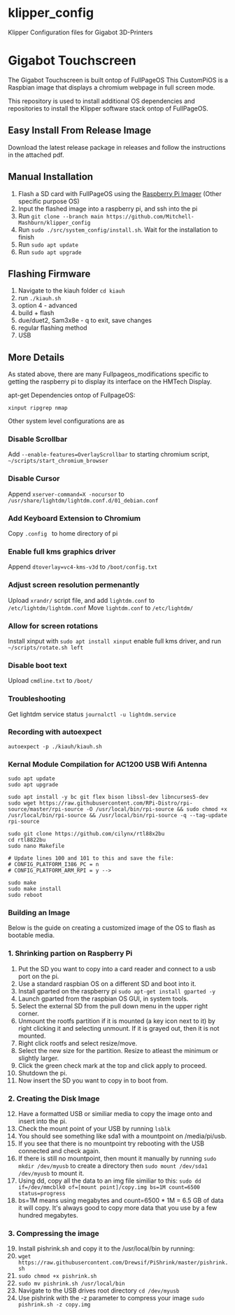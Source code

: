 # klipper_config
Klipper Configuration files for Gigabot 3D-Printers

# Gigabot Touchscreen
The Gigabot Touchscreen is built ontop of FullPageOS
This CustomPiOS is a Raspbian image that displays a chromium webpage in full screen mode. 

This repository is used to install additional OS dependencies and repositories to install the Klipper software stack ontop of FullPageOS.


## Easy Install From Release Image

Download the latest release package in releases and follow the instructions in the attached pdf.

## Manual Installation

1. Flash a SD card with FullPageOS using the [Raspberry Pi Imager](https://www.raspberrypi.com/software/) (Other specific purpose OS)
2. Input the flashed image into a raspberry pi, and ssh into the pi
3. Run ```git clone --branch main https://github.com/Mitchell-Mashburn/klipper_config```
4. Run ```sudo ./src/system_config/install.sh```. Wait for the installation to finish
5. Run ```sudo apt update```
6. Run ```sudo apt upgrade```

## Flashing Firmware

1. Navigate to the kiauh folder ```cd kiauh```
2. run ```./kiauh.sh```
3. option 4 - advanced
4. build + flash
5. due/duet2, Sam3x8e - q to exit, save changes
6. regular flashing method
7. USB

## More Details
As stated above, there are many Fullpageos_modifications specific to getting the raspberry pi to display its interface on the HMTech Display.

apt-get Dependencies ontop of FullpageOS:

```xinput ripgrep nmap```

Other system level configurations are as

### Disable Scrollbar
Add ``` --enable-features=OverlayScrollbar ``` to starting chromium script, ```~/scripts/start_chromium_browser```

### Disable Cursor
Append ```xserver-command=X -nocursor``` to ```/usr/share/lightdm/lightdm.conf.d/01_debian.conf```

### Add Keyboard Extension to Chromium
Copy ```.config ``` to home directory of pi

### Enable full kms graphics driver
Append ```dtoverlay=vc4-kms-v3d``` to ```/boot/config.txt```

### Adjust screen resolution permenantly
Upload ```xrandr/``` script file, and add ```lightdm.conf``` to ```/etc/lightdm/lightdm.conf```
Move ```lightdm.conf``` to ```/etc/lightdm/```

### Allow for screen rotations
Install xinput with ```sudo apt install xinput```
enable full kms driver, and run ```~/scripts/rotate.sh left```

### Disable boot text 
Upload ```cmdline.txt``` to ```/boot/```

### Troubleshooting
Get lightdm service status ```journalctl -u lightdm.service```

### Recording with autoexpect
```autoexpect -p ./kiauh/kiauh.sh```


### Kernal Module Compilation for AC1200 USB Wifi Antenna
```
sudo apt update
sudo apt upgrade

sudo apt install -y bc git flex bison libssl-dev libncurses5-dev
sudo wget https://raw.githubusercontent.com/RPi-Distro/rpi-source/master/rpi-source -O /usr/local/bin/rpi-source && sudo chmod +x /usr/local/bin/rpi-source && /usr/local/bin/rpi-source -q --tag-update
rpi-source

sudo git clone https://github.com/cilynx/rtl88x2bu
cd rtl8822bu
sudo nano Makefile

# Update lines 100 and 101 to this and save the file:
# CONFIG_PLATFORM_I386_PC = n
# CONFIG_PLATFORM_ARM_RPI = y -->

sudo make
sudo make install
sudo reboot
```

### Building an Image 
Below is the guide on creating a customized image of the OS to flash as bootable media. 

### 1. Shrinking partion on Raspberry Pi

1. Put the SD you want to copy into a card reader and connect to a usb port on the pi.
2. Use a standard raspbian OS on a different SD and boot into it.
3. Install gparted on the raspberry pi 
```sudo apt-get install gparted -y```
4. Launch gparted from the raspbian OS GUI, in system tools.
5. Select the external SD from the pull down menu in the upper right corner.
6. Unmount the rootfs partition if it is mounted (a key icon next to it) by right clicking it and selecting unmount. If it is grayed out, then it is not mounted.
7. Right click rootfs and select resize/move.
8. Select the new size for the partition. Resize to atleast the minimum or slightly larger.
9. Click the green check mark at the top and click apply to proceed.
10. Shutdown the pi.
11. Now insert the SD you want to copy in to boot from. 

### 2. Creating the Disk Image

12. Have a formatted USB or similiar media to copy the image onto and insert into the pi.
13. Check the mount point of your USB by running 
```lsblk```
14. You should see something like sda1 with a mountpoint on /media/pi/usb.
15. If you see that there is no mountpoint try rebooting with the USB connected and check again.
16. If there is still no mountpoint, then mount it manually by running 
```sudo mkdir /dev/myusb``` to create a directory then ```sudo mount /dev/sda1 /dev/myusb``` to mount it.
17. Using dd, copy all the data to an img file similiar to this: 
```sudo dd if=/dev/mmcblk0 of=[mount point]/copy.img bs=1M count=6500 status=progress```
18. bs=1M means using megabytes and count=6500 * 1M = 6.5 GB of data it will copy. It's always good to copy more data that you use by a few hundred megabytes.

### 3. Compressing the image 

19. Install pishrink.sh and copy it to the /usr/local/bin by running:
1. ```wget https://raw.githubusercontent.com/Drewsif/PiShrink/master/pishrink.sh```
2. ```sudo chmod +x pishrink.sh```
3. ```sudo mv pishrink.sh /usr/local/bin```
20. Navigate to the USB drives root directory
```cd /dev/myusb```
21. Use pishrink with the -z parameter to compress your image
```sudo pishrink.sh -z copy.img```


